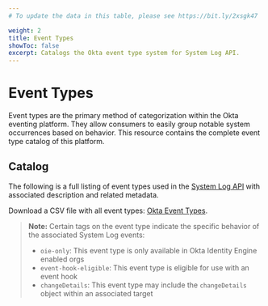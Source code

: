```yaml
---
# To update the data in this table, please see https://bit.ly/2xsgk47

weight: 2
title: Event Types
showToc: false
excerpt: Catalogs the Okta event type system for System Log API.
---
```


# Event Types

Event types are the primary method of categorization within the Okta eventing platform. They allow consumers to easily group notable system occurrences based on behavior. This resource contains the complete event type catalog of this platform.

## Catalog

The following is a full listing of event types used in the [System Log API](https://developer.okta.com/docs/api/openapi/okta-management/management/tag/SystemLog/) with associated description and related metadata.

Download a CSV file with all event types: [Okta Event Types](/docs/okta-event-types.csv).

>**Note:** Certain tags on the event type indicate the specific behavior of the associated System Log events:<br>
>
> * `oie-only`: This event type is only available in Okta Identity Engine enabled orgs
> * `event-hook-eligible`: This event type is eligible for use with an event hook
> * `changeDetails`: This event type may include the `changeDetails` object within an associated target

<EventTypes />
